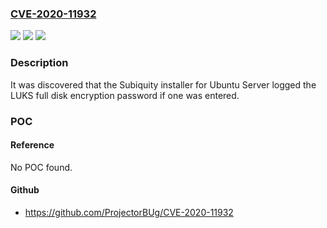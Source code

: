 ### [CVE-2020-11932](https://cve.mitre.org/cgi-bin/cvename.cgi?name=CVE-2020-11932)
![](https://img.shields.io/static/v1?label=Product&message=Subiquity&color=blue)
![](https://img.shields.io/static/v1?label=Version&message=%3C%2020.05.2%20&color=brighgreen)
![](https://img.shields.io/static/v1?label=Vulnerability&message=CWE-532%20Information%20Exposure%20Through%20Log%20Files&color=brighgreen)

### Description

It was discovered that the Subiquity installer for Ubuntu Server logged the LUKS full disk encryption password if one was entered.

### POC

#### Reference
No POC found.

#### Github
- https://github.com/ProjectorBUg/CVE-2020-11932

